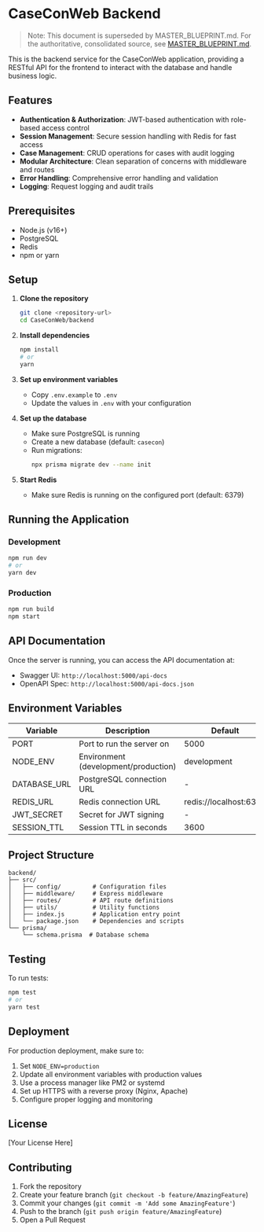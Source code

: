 # CaseConWeb Backend

> Note: This document is superseded by MASTER_BLUEPRINT.md. For the authoritative, consolidated source, see [MASTER_BLUEPRINT.md](../MASTER_BLUEPRINT.md).

This is the backend service for the CaseConWeb application, providing a RESTful API for the frontend to interact with the database and handle business logic.

## Features

- **Authentication & Authorization**: JWT-based authentication with role-based access control
- **Session Management**: Secure session handling with Redis for fast access
- **Case Management**: CRUD operations for cases with audit logging
- **Modular Architecture**: Clean separation of concerns with middleware and routes
- **Error Handling**: Comprehensive error handling and validation
- **Logging**: Request logging and audit trails

## Prerequisites

- Node.js (v16+)
- PostgreSQL
- Redis
- npm or yarn

## Setup

1. **Clone the repository**
   ```bash
   git clone <repository-url>
   cd CaseConWeb/backend
   ```

2. **Install dependencies**
   ```bash
   npm install
   # or
   yarn
   ```

3. **Set up environment variables**
   - Copy `.env.example` to `.env`
   - Update the values in `.env` with your configuration

4. **Set up the database**
   - Make sure PostgreSQL is running
   - Create a new database (default: `casecon`)
   - Run migrations:
     ```bash
     npx prisma migrate dev --name init
     ```

5. **Start Redis**
   - Make sure Redis is running on the configured port (default: 6379)

## Running the Application

### Development
```bash
npm run dev
# or
yarn dev
```

### Production
```bash
npm run build
npm start
```

## API Documentation

Once the server is running, you can access the API documentation at:
- Swagger UI: `http://localhost:5000/api-docs`
- OpenAPI Spec: `http://localhost:5000/api-docs.json`

## Environment Variables

| Variable | Description | Default |
|----------|-------------|---------|
| PORT | Port to run the server on | 5000 |
| NODE_ENV | Environment (development/production) | development |
| DATABASE_URL | PostgreSQL connection URL | - |
| REDIS_URL | Redis connection URL | redis://localhost:6379 |
| JWT_SECRET | Secret for JWT signing | - |
| SESSION_TTL | Session TTL in seconds | 3600 |

## Project Structure

```
backend/
├── src/
│   ├── config/         # Configuration files
│   ├── middleware/     # Express middleware
│   ├── routes/         # API route definitions
│   ├── utils/          # Utility functions
│   ├── index.js        # Application entry point
│   └── package.json    # Dependencies and scripts
└── prisma/
    └── schema.prisma  # Database schema
```

## Testing

To run tests:

```bash
npm test
# or
yarn test
```

## Deployment

For production deployment, make sure to:

1. Set `NODE_ENV=production`
2. Update all environment variables with production values
3. Use a process manager like PM2 or systemd
4. Set up HTTPS with a reverse proxy (Nginx, Apache)
5. Configure proper logging and monitoring

## License

[Your License Here]

## Contributing

1. Fork the repository
2. Create your feature branch (`git checkout -b feature/AmazingFeature`)
3. Commit your changes (`git commit -m 'Add some AmazingFeature'`)
4. Push to the branch (`git push origin feature/AmazingFeature`)
5. Open a Pull Request
